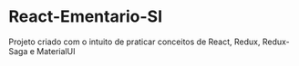 # React-Ementario-SI
Projeto criado com o intuito de praticar conceitos de React, Redux, Redux-Saga e MaterialUI
